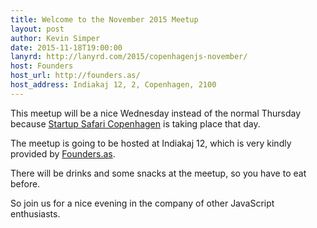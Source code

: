```yaml
---
title: Welcome to the November 2015 Meetup
layout: post
author: Kevin Simper
date: 2015-11-18T19:00:00
lanyrd: http://lanyrd.com/2015/copenhagenjs-november/
host: Founders
host_url: http://founders.as/
host_address: Indiakaj 12, 2, Copenhagen, 2100
---
```


This meetup will be a nice Wednesday instead of the normal Thursday because [Startup Safari Copenhagen](http://copenhagen.startupsafary.com/) is taking place that day.

The meetup is going to be hosted at Indiakaj 12, which is very kindly provided by [Founders.as](http://founders.as/).

There will be drinks and some snacks at the meetup, so you have to eat before.

So join us for a nice evening in the company of other JavaScript enthusiasts.
